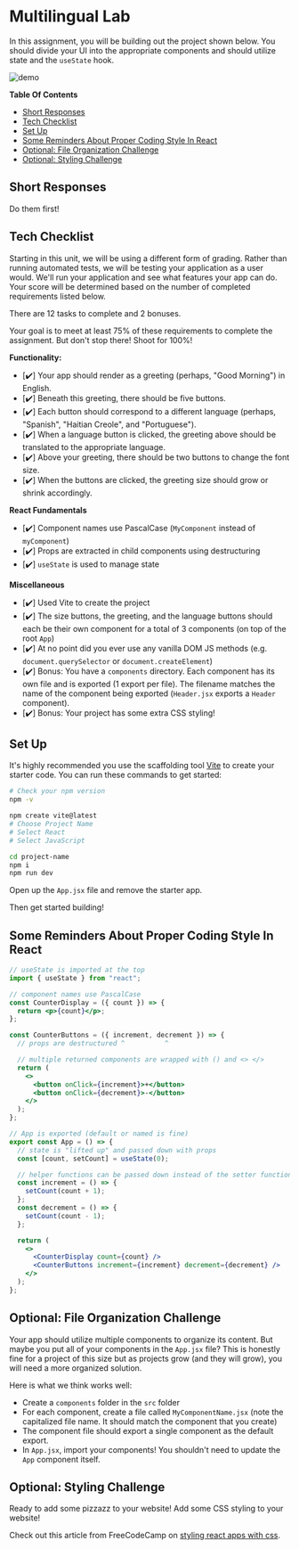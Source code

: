 # Multilingual Lab

In this assignment, you will be building out the project shown below. You should divide your UI into the appropriate components and should utilize state and the `useState` hook.

![demo](./demo.gif)

**Table Of Contents**

- [Short Responses](#short-responses)
- [Tech Checklist](#tech-checklist)
- [Set Up](#set-up)
- [Some Reminders About Proper Coding Style In React](#some-reminders-about-proper-coding-style-in-react)
- [Optional: File Organization Challenge](#optional-file-organization-challenge)
- [Optional: Styling Challenge](#optional-styling-challenge)

## Short Responses

Do them first!

## Tech Checklist

Starting in this unit, we will be using a different form of grading. Rather than running automated tests, we will be testing your application as a user would. We'll run your application and see what features your app can do. Your score will be determined based on the number of completed requirements listed below.

There are 12 tasks to complete and 2 bonuses.

Your goal is to meet at least 75% of these requirements to complete the assignment. But don't stop there! Shoot for 100%!

**Functionality:**

- [✔️] Your app should render as a greeting (perhaps, "Good Morning") in English.
- [✔️] Beneath this greeting, there should be five buttons.
- [✔️] Each button should correspond to a different language (perhaps, "Spanish", "Haitian Creole", and "Portuguese").
- [✔️] When a language button is clicked, the greeting above should be translated to the appropriate language.
- [✔️] Above your greeting, there should be two buttons to change the font size.
- [✔️] When the buttons are clicked, the greeting size should grow or shrink accordingly.

**React Fundamentals**

- [✔️] Component names use PascalCase (`MyComponent` instead of `myComponent`)
- [✔️] Props are extracted in child components using destructuring
- [✔️] `useState` is used to manage state

**Miscellaneous**

- [✔️] Used Vite to create the project
- [✔️] The size buttons, the greeting, and the language buttons should each be their own component for a total of 3 components (on top of the root `App`)
- [✔️] At no point did you ever use any vanilla DOM JS methods (e.g. `document.querySelector` or `document.createElement`)
- [✔️] Bonus: You have a `components` directory. Each component has its own file and is exported (1 export per file). The filename matches the name of the component being exported (`Header.jsx` exports a `Header` component).
- [✔️] Bonus: Your project has some extra CSS styling!

## Set Up

It's highly recommended you use the scaffolding tool [Vite](https://vitejs.dev/guide/) to create your starter code. You can run these commands to get started:

```sh
# Check your npm version
npm -v

npm create vite@latest
# Choose Project Name
# Select React
# Select JavaScript

cd project-name
npm i
npm run dev
```

Open up the `App.jsx` file and remove the starter app.

Then get started building!

## Some Reminders About Proper Coding Style In React

```jsx
// useState is imported at the top
import { useState } from "react";

// component names use PascalCase
const CounterDisplay = ({ count }) => {
  return <p>{count}</p>;
};

const CounterButtons = ({ increment, decrement }) => {
  // props are destructured ^          ^

  // multiple returned components are wrapped with () and <> </>
  return (
    <>
      <button onClick={increment}>+</button>
      <button onClick={decrement}>-</button>
    </>
  );
};

// App is exported (default or named is fine)
export const App = () => {
  // state is "lifted up" and passed down with props
  const [count, setCount] = useState(0);

  // helper functions can be passed down instead of the setter function itself
  const increment = () => {
    setCount(count + 1);
  };
  const decrement = () => {
    setCount(count - 1);
  };

  return (
    <>
      <CounterDisplay count={count} />
      <CounterButtons increment={increment} decrement={decrement} />
    </>
  );
};
```

## Optional: File Organization Challenge

Your app should utilize multiple components to organize its content. But maybe you put all of your components in the `App.jsx` file? This is honestly fine for a project of this size but as projects grow (and they will grow), you will need a more organized solution.

Here is what we think works well:

- Create a `components` folder in the `src` folder
- For each component, create a file called `MyComponentName.jsx` (note the capitalized file name. It should match the component that you create)
- The component file should export a single component as the default export.
- In `App.jsx`, import your components! You shouldn't need to update the `App` component itself.

## Optional: Styling Challenge

Ready to add some pizzazz to your website! Add some CSS styling to your website!

Check out this article from FreeCodeCamp on [styling react apps with css](https://www.freecodecamp.org/news/style-react-apps-with-css/).
